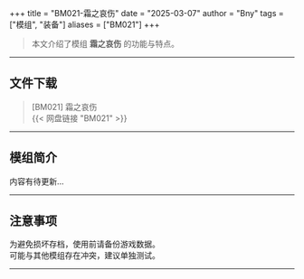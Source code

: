 +++
title = "BM021-霜之哀伤"
date = "2025-03-07"
author = "Bny"
tags = ["模组", "装备"]
aliases = ["BM021"]
+++

> 本文介绍了模组 **霜之哀伤** 的功能与特点。

---

## 文件下载

> [BM021] 霜之哀伤  
{{< 网盘链接 "BM021" >}}  

---

## 模组简介

>  
内容有待更新...  

---

## 注意事项

>  
为避免损坏存档，使用前请备份游戏数据。  
可能与其他模组存在冲突，建议单独测试。  

---


